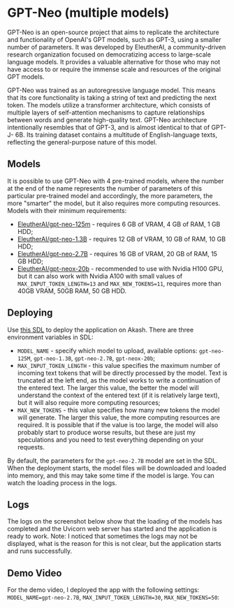 # GPT-Neo (multiple models)

GPT-Neo is an open-source project that aims to replicate the architecture and functionality of OpenAI's GPT models, such as GPT-3, using a smaller number of parameters. It was developed by EleutherAI, a community-driven research organization focused on democratizing access to large-scale language models. It provides a valuable alternative for those who may not have access to or require the immense scale and resources of the original GPT models.

GPT-Neo was trained as an autoregressive language model. This means that its core functionality is taking a string of text and predicting the next token. The models utilize a transformer architecture, which consists of multiple layers of self-attention mechanisms to capture relationships between words and generate high-quality text. GPT-Neo architecture intentionally resembles that of GPT-3, and is almost identical to that of GPT-J- 6B. Its training dataset contains a multitude of English-language texts, reflecting the general-purpose nature of this model.


## Models

It is possible to use GPT-Neo with 4 pre-trained models, where the number at the end of the name represents the number of parameters of this particular pre-trained model and accordingly, the more parameters, the more "smarter" the model, but it also requires more computing resources.
Models with their minimum requirements:
- [EleutherAI/gpt-neo-125m](https://huggingface.co/EleutherAI/gpt-neo-125m) - requires 6 GB of VRAM, 4 GB of RAM, 1 GB HDD;
- [EleutherAI/gpt-neo-1.3B](https://huggingface.co/EleutherAI/gpt-neo-1.3B) - requires 12 GB of VRAM, 10 GB of RAM, 10 GB HDD;
- [EleutherAI/gpt-neo-2.7B](https://huggingface.co/EleutherAI/gpt-neo-2.7B) - requires 16 GB of VRAM, 20 GB of RAM, 15 GB HDD;
- [EleutherAI/gpt-neox-20b](https://huggingface.co/EleutherAI/gpt-neox-20b) - recommended to use with Nvidia H100 GPU, but it can also work with Nvidia A100 with small values of `MAX_INPUT_TOKEN_LENGTH=13` and `MAX_NEW_TOKENS=11`,  requires more than 40GB VRAM, 50GB RAM, 50 GB HDD.


## Deploying

Use [this SDL](deploy.yaml) to deploy the application on Akash. There are three environment variables in SDL:
- `MODEL_NAME` - specify which model to upload, available options: `gpt-neo-125M`, `gpt-neo-1.3B`, `gpt-neo-2.7B`, `gpt-neox-20b`;
- `MAX_INPUT_TOKEN_LENGTH` - this value specifies the maximum number of incoming text tokens that will be directly processed by the model. Text is truncated at the left end, as the model works to write a continuation of the entered text. The larger this value, the better the model will understand the context of the entered text (if it is relatively large text), but it will also require more computing resources;
- `MAX_NEW_TOKENS` - this value specifies how many new tokens the model will generate. The larger this value, the more computing resources are required. It is possible that if the value is too large, the model will also probably start to produce worse results, but these are just my speculations and you need to test everything depending on your requests.

By default, the parameters for the `gpt-neo-2.7B` model are set in the SDL.
When the deployment starts, the model files will be downloaded and loaded into memory, and this may take some time if the model is large. You can watch the loading process in the logs.

## Logs
The logs on the screenshot below show that the loading of the models has completed and the Uvicorn web server has started and the application is ready to work.
Note: I noticed that sometimes the logs may not be displayed, what is the reason for this is not clear, but the application starts and runs successfully.


## Demo Video
For the demo video, I deployed the app with the following settings: `MODEL_NAME=gpt-neo-2.7B`, `MAX_INPUT_TOKEN_LENGTH=30`, `MAX_NEW_TOKENS=50`:

